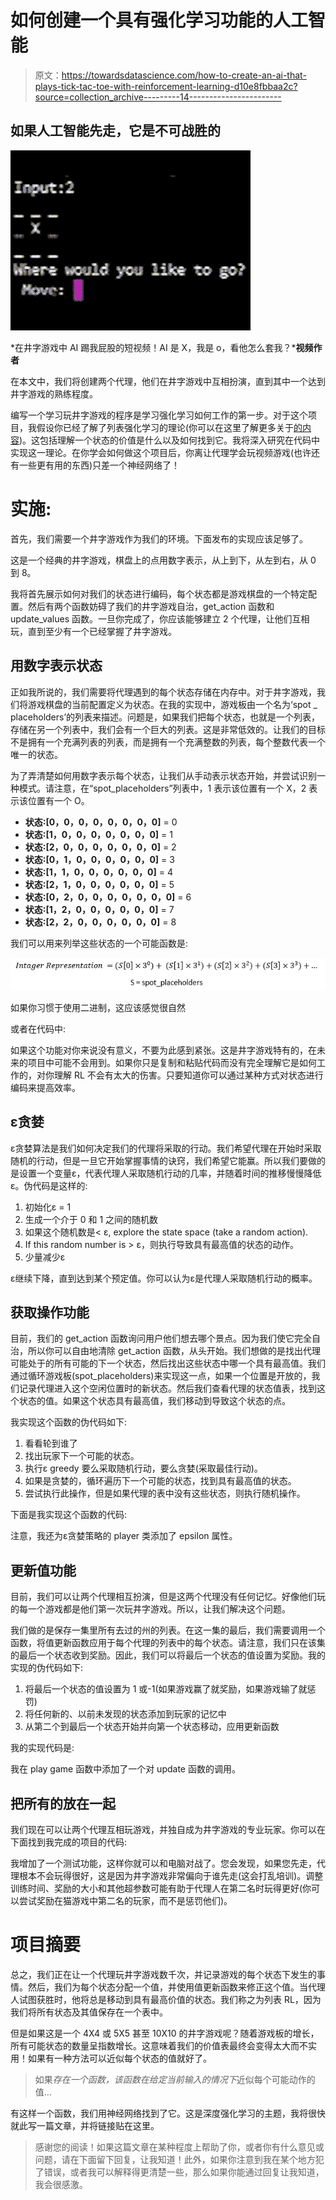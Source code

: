 # 如何创建一个具有强化学习功能的人工智能

> 原文：<https://towardsdatascience.com/how-to-create-an-ai-that-plays-tick-tac-toe-with-reinforcement-learning-d10e8fbbaa2c?source=collection_archive---------14----------------------->

## 如果人工智能先走，它是不可战胜的

![](img/5ae54bef28681b37d3322b29f14f3c71.png)

*在井字游戏中 AI 踢我屁股的短视频！AI 是 X，我是 o，看他怎么套我？*****视频作者****

在本文中，我们将创建两个代理，他们在井字游戏中互相扮演，直到其中一个达到井字游戏的熟练程度。

编写一个学习玩井字游戏的程序是学习强化学习如何工作的第一步。对于这个项目，我假设你已经了解了列表强化学习的理论(你可以在这里了解更多关于[的内容](https://doingengineering21.medium.com/what-is-tabulated-reinforcement-learning-81eb8636f478))。这包括理解一个状态的价值是什么以及如何找到它。我将深入研究在代码中实现这一理论。在你学会如何做这个项目后，你离让代理学会玩视频游戏(也许还有一些更有用的东西)只差一个神经网络了！

# 实施:

首先，我们需要一个井字游戏作为我们的环境。下面发布的实现应该足够了。

这是一个经典的井字游戏，棋盘上的点用数字表示，从上到下，从左到右，从 0 到 8。

我将首先展示如何对我们的状态进行编码，每个状态都是游戏棋盘的一个特定配置。然后有两个函数妨碍了我们的井字游戏自治，get_action 函数和 update_values 函数。一旦你完成了，你应该能够建立 2 个代理，让他们互相玩，直到至少有一个已经掌握了井字游戏。

## 用数字表示状态

正如我所说的，我们需要将代理遇到的每个状态存储在内存中。对于井字游戏，我们将游戏棋盘的当前配置定义为状态。在我的实现中，游戏板由一个名为‘spot _ placeholders’的列表来描述。问题是，如果我们把每个状态，也就是一个列表，存储在另一个列表中，我们会有一个巨大的列表。这是非常低效的。让我们的目标不是拥有一个充满列表的列表，而是拥有一个充满整数的列表，每个整数代表一个唯一的状态。

为了弄清楚如何用数字表示每个状态，让我们从手动表示状态开始，并尝试识别一种模式。请注意，在“spot_placeholders”列表中，1 表示该位置有一个 X，2 表示该位置有一个 O。

*   **状态:[0，0，0，0，0，0，0，0]** = 0
*   **状态:[1，0，0，0，0，0，0，0]** = 1
*   **状态:[2，0，0，0，0，0，0，0]** = 2
*   **状态:[0，1，0，0，0，0，0，0]** = 3
*   **状态:[1，1，0，0，0，0，0，0]** = 4
*   **状态:[2，1，0，0，0，0，0，0]** = 5
*   **状态:[0，2，0，0，0，0，0，0，0]** = 6
*   **状态:[1，2，0，0，0，0，0，0]** = 7
*   **状态:[2，2，0，0，0，0，0，0]** = 8

我们可以用来列举这些状态的一个可能函数是:

![](img/4dba4b3fc827197588f298e8aa907024.png)

如果你习惯于使用二进制，这应该感觉很自然

或者在代码中:

如果这个功能对你来说没有意义，不要为此感到紧张。这是井字游戏特有的，在未来的项目中可能不会用到。如果你只是复制和粘贴代码而没有完全理解它是如何工作的，对你理解 RL 不会有太大的伤害。只要知道你可以通过某种方式对状态进行编码来提高效率。

## ε贪婪

ε贪婪算法是我们如何决定我们的代理将采取的行动。我们希望代理在开始时采取随机的行动，但是一旦它开始掌握事情的诀窍，我们希望它能赢。所以我们要做的是设置一个变量ε，代表代理人采取随机行动的几率，并随着时间的推移慢慢降低ε。伪代码是这样的:

1.  初始化ε = 1
2.  生成一个介于 0 和 1 之间的随机数
3.  如果这个随机数是< ε, explore the state space (take a random action).
4.  If this random number is > ε，则执行导致具有最高值的状态的动作。
5.  少量减少ε

ε继续下降，直到达到某个预定值。你可以认为ε是代理人采取随机行动的概率。

## 获取操作功能

目前，我们的 get_action 函数询问用户他们想去哪个景点。因为我们使它完全自治，所以你可以自由地清除 get_action 函数，从头开始。我们想做的是找出代理可能处于的所有可能的下一个状态，然后找出这些状态中哪一个具有最高值。我们通过循环游戏板(spot_placeholders)来实现这一点，如果一个位置是开放的，我们记录代理进入这个空闲位置时的新状态。然后我们查看代理的状态值表，找到这个状态的值。如果这个状态具有最高值，我们移动到导致这个状态的点。

我实现这个函数的伪代码如下:

1.  看看轮到谁了
2.  找出玩家下一个可能的状态。
3.  执行ε greedy 要么采取随机行动，要么贪婪(采取最佳行动)。
4.  如果是贪婪的，循环遍历下一个可能的状态，找到具有最高值的状态。
5.  尝试执行此操作，但是如果代理的表中没有这些状态，则执行随机操作。

下面是我实现这个函数的代码:

注意，我还为ε贪婪策略的 player 类添加了 epsilon 属性。

## 更新值功能

目前，我们可以让两个代理相互扮演，但是这两个代理没有任何记忆。好像他们玩的每一个游戏都是他们第一次玩井字游戏。所以，让我们解决这个问题。

我们做的是保存一集里所有去过的州的列表。在这一集的最后，我们需要调用一个函数，将值更新函数应用于每个代理的列表中的每个状态。请注意，我们只在该集的最后一个状态收到奖励。因此，我们可以将最后一个状态的值设置为奖励。我的实现的伪代码如下:

1.  将最后一个状态的值设置为 1 或-1(如果游戏赢了就奖励，如果游戏输了就惩罚)
2.  将任何新的、以前未发现的状态添加到玩家的记忆中
3.  从第二个到最后一个状态开始并向第一个状态移动，应用更新函数

我的实现代码是:

我在 play game 函数中添加了一个对 update 函数的调用。

## 把所有的放在一起

我们现在可以让两个代理互相玩游戏，并独自成为井字游戏的专业玩家。你可以在下面找到我完成的项目的代码:

我增加了一个测试功能，这样你就可以和电脑对战了。您会发现，如果您先走，代理根本不会玩得很好，这是因为井字游戏非常偏向于谁先走(这会打乱培训)。调整训练时间、奖励的大小和其他超参数可能有助于代理人在第二名时玩得更好(你可以尝试奖励在猫游戏中第二名的玩家，而不是惩罚他们)。

# 项目摘要

总之，我们正在让一个代理玩井字游戏数千次，并记录游戏的每个状态下发生的事情。然后，我们为每个状态分配一个值，并使用值更新函数来修正这个值。当代理人试图获胜时，他将总是移动到具有最高价值的状态。我们称之为列表 RL，因为我们将所有状态及其值保存在一个表中。

但是如果这是一个 4X4 或 5X5 甚至 10X10 的井字游戏呢？随着游戏板的增长，所有可能状态的数量呈指数增长。这意味着我们的价值表最终会变得太大而不实用！如果有一种方法可以近似每个状态的值就好了。

> 如果*存在一个函数，该函数在给定当前输入的情况下*近似每个可能动作的值…

有这样一个函数，我们用神经网络找到了它。这是深度强化学习的主题，我将很快就此写一篇文章，并将链接贴在这里。

> 感谢您的阅读！如果这篇文章在某种程度上帮助了你，或者你有什么意见或问题，请在下面留下回复，让我知道！此外，如果你注意到我在某个地方犯了错误，或者我可以解释得更清楚一些，那么如果你能通过回复让我知道，我会很感激。